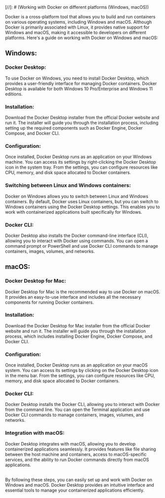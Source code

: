 [//]: # (Working with Docker on different platforms (Windows, macOS))

Docker is a cross-platform tool that allows you to build and run containers on various operating systems, including Windows and macOS. Although Docker is primarily associated with Linux, it provides native support for Windows and macOS, making it accessible to developers on different platforms. Here's a guide on working with Docker on Windows and macOS:

## Windows:
###	Docker Desktop: 
To use Docker on Windows, you need to install Docker Desktop, which provides a user-friendly interface for managing Docker containers. Docker Desktop is available for both Windows 10 Pro/Enterprise and Windows 11 editions.

### Installation: 
Download the Docker Desktop installer from the official Docker website and run it. The installer will guide you through the installation process, including setting up the required components such as Docker Engine, Docker Compose, and Docker CLI.

### Configuration: 
Once installed, Docker Desktop runs as an application on your Windows machine. You can access its settings by right-clicking the Docker Desktop icon in the system tray. From the settings, you can configure resources like CPU, memory, and disk space allocated to Docker containers.

### Switching between Linux and Windows containers: 
Docker on Windows allows you to switch between Linux and Windows containers. By default, Docker uses Linux containers, but you can switch to Windows containers using the Docker Desktop settings. This enables you to work with containerized applications built specifically for Windows.

### Docker CLI: 
Docker Desktop also installs the Docker command-line interface (CLI), allowing you to interact with Docker using commands. You can open a command prompt or PowerShell and use Docker CLI commands to manage containers, images, volumes, and networks.


## macOS:
### Docker Desktop for Mac: 
Docker Desktop for Mac is the recommended way to use Docker on macOS. It provides an easy-to-use interface and includes all the necessary components for running Docker containers.

### Installation: 
Download the Docker Desktop for Mac installer from the official Docker website and run it. The installer will guide you through the installation process, which includes installing Docker Engine, Docker Compose, and Docker CLI.

### Configuration: 
Once installed, Docker Desktop runs as an application on your macOS system. You can access its settings by clicking on the Docker Desktop icon in the menu bar. From the settings, you can configure resources like CPU, memory, and disk space allocated to Docker containers.

### Docker CLI: 
Docker Desktop installs the Docker CLI, allowing you to interact with Docker from the command line. You can open the Terminal application and use Docker CLI commands to manage containers, images, volumes, and networks.

### Integration with macOS: 
Docker Desktop integrates with macOS, allowing you to develop containerized applications seamlessly. It provides features like file sharing between the host machine and containers, access to macOS-specific services, and the ability to run Docker commands directly from macOS applications.

<br>
By following these steps, you can easily set up and work with Docker on Windows and macOS. Docker Desktop provides an intuitive interface and essential tools to manage your containerized applications efficiently.